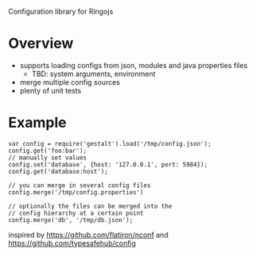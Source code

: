 Configuration library for Ringojs

Overview
==========

  * supports loading configs from json, modules and java properties files
     * TBD: system arguments, environment
  * merge multiple config sources
  * plenty of unit tests

Example
===========

    var config = require('gestalt').load('/tmp/config.json');
    config.get('foo:bar');
    // manually set values
    config.set('database', {host: '127.0.0.1', port: 5984});
    config.get('database:host');

    // you can merge in several config files
    config.merge('/tmp/config.properties')

    // optionally the files can be merged into the
    // config hierarchy at a certain point
    config.merge('db', '/tmp/db.json');

inspired by https://github.com/flatiron/nconf and https://github.com/typesafehub/config
